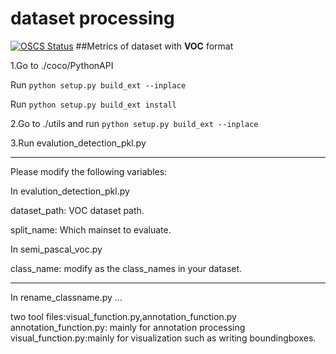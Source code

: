 # dataset processing

[![OSCS Status](https://www.oscs1024.com/platform/badge/FengJunJian/dataset_processing.svg?size=small)](https://www.oscs1024.com/project/FengJunJian/dataset_processing?ref=badge_small)
##Metrics of dataset with **VOC** format

1.Go to  ./coco/PythonAPI

Run `python setup.py build_ext --inplace`

Run `python setup.py build_ext install`

2.Go to ./utils and run `python setup.py build_ext --inplace`

3.Run evalution_detection_pkl.py

-----------------------------------------------------------------------------------------

Please modify the following variables:

In  evalution_detection_pkl.py

dataset_path: VOC dataset path.

split_name: Which mainset to evaluate.

In  semi_pascal_voc.py

class_name: modify as the class_names in your dataset.

--------------------------------------
In rename_classname.py ...

two tool files:visual_function.py,annotation_function.py
annotation_function.py: mainly for annotation processing
visual_function.py:mainly for visualization such as writing boundingboxes.

